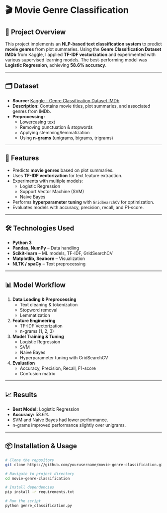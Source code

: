 # 🎬 Movie Genre Classification

## 📌 Project Overview
This project implements an **NLP-based text classification system** to predict **movie genres** from plot summaries. Using the **Genre Classification Dataset IMDb** from Kaggle, I applied **TF-IDF vectorization** and experimented with various supervised learning models. The best-performing model was **Logistic Regression**, achieving **58.6% accuracy**.

---

## 🗂 Dataset
- **Source:** [Kaggle - Genre Classification Dataset IMDb](https://www.kaggle.com/datasets/hijest/genre-classification-dataset-imdb)  
- **Description:** Contains movie titles, plot summaries, and associated genres from IMDb.
- **Preprocessing:**
  - Lowercasing text
  - Removing punctuation & stopwords
  - Applying stemming/lemmatization
  - Using **n-grams** (unigrams, bigrams, trigrams)

---

## 🚀 Features
- Predicts **movie genres** based on plot summaries.
- Uses **TF-IDF vectorization** for text feature extraction.
- Experiments with multiple models:
  - Logistic Regression
  - Support Vector Machine (SVM)
  - Naive Bayes
- Performs **hyperparameter tuning** with `GridSearchCV` for optimization.
- Evaluates models with accuracy, precision, recall, and F1-score.

---

## 🛠 Technologies Used
- **Python 3**
- **Pandas, NumPy** – Data handling
- **Scikit-learn** – ML models, TF-IDF, GridSearchCV
- **Matplotlib, Seaborn** – Visualization
- **NLTK / spaCy** – Text preprocessing

---

## 📊 Model Workflow
1. **Data Loading & Preprocessing**
   - Text cleaning & tokenization
   - Stopword removal
   - Lemmatization
2. **Feature Engineering**
   - TF-IDF Vectorization
   - n-grams (1, 2, 3)
3. **Model Training & Tuning**
   - Logistic Regression
   - SVM
   - Naive Bayes
   - Hyperparameter tuning with GridSearchCV
4. **Evaluation**
   - Accuracy, Precision, Recall, F1-score
   - Confusion matrix

---

## 📈 Results
- **Best Model:** Logistic Regression
- **Accuracy:** 58.6%
- SVM and Naive Bayes had lower performance.
- n-grams improved performance slightly over unigrams.

---

## 📦 Installation & Usage
```bash
# Clone the repository
git clone https://github.com/yourusername/movie-genre-classification.git

# Navigate to project directory
cd movie-genre-classification

# Install dependencies
pip install -r requirements.txt

# Run the script
python genre_classification.py
